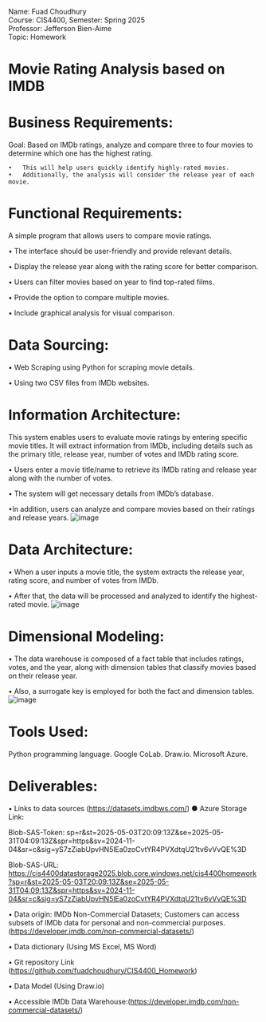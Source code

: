 Name: Fuad Choudhury\
Course: CIS4400, Semester: Spring 2025\
Professor: Jefferson Bien-Aime\
Topic: Homework

# Movie Rating Analysis based on IMDB


# Business Requirements:
Goal: Based on IMDb ratings, analyze and compare three to four movies to determine which one has the highest rating.

	•	This will help users quickly identify highly-rated movies.
	•	Additionally, the analysis will consider the release year of each movie.
# Functional Requirements:
A simple program that allows users to compare movie ratings.

•	The interface should be user-friendly and provide relevant details.
	
•	Display the release year along with the rating score for better comparison.

•	Users can filter movies based on year to find top-rated films.

•	Provide the option to compare multiple movies.

•	Include graphical analysis for visual comparison.

# Data Sourcing:

•	Web Scraping using Python for scraping movie details.

•	Using two CSV files from IMDb websites.

# Information Architecture:
This system enables users to evaluate movie ratings by entering specific movie titles. It will extract information from IMDb, including details such as the primary title, release year, number of votes and IMDb rating score.

•	Users enter a movie title/name to retrieve its IMDb rating and release year along with the number of votes.

•	The system will get necessary details from IMDb’s database.

•In addition, users can analyze and compare movies based on their ratings and release years.
![image](https://github.com/user-attachments/assets/000766ce-7e4b-4701-ae05-98b450db36c6)


# Data Architecture:
•	When a user inputs a movie title, the system extracts the release year, rating score, and number of votes from IMDb.

•	After that, the data will be processed and analyzed to identify the highest-rated movie.
![image](https://github.com/user-attachments/assets/55c3682e-d8b4-4491-b0fa-4228983d1659)


# Dimensional Modeling:

•	The data warehouse is composed of a fact table that includes ratings, votes, and the year, along with dimension tables that classify movies based on their release year. 

•	Also, a surrogate key is employed for both the fact and dimension tables.
![image](https://github.com/user-attachments/assets/8d2dd119-bad1-4e22-b891-474ba75bfc08)

# Tools Used:
Python programming language.
Google CoLab.
Draw.io.
Microsoft Azure.


# Deliverables:
•	Links to data sources (https://datasets.imdbws.com/)
●	Azure Storage Link:

Blob-SAS-Token:
sp=r&st=2025-05-03T20:09:13Z&se=2025-05-31T04:09:13Z&spr=https&sv=2024-11-04&sr=c&sig=yS7zZiabUpvHN5lEa0zoCvtYR4PVXdtqU21tv6vVvQE%3D

Blob-SAS-URL: https://cis4400datastorage2025.blob.core.windows.net/cis4400homework?sp=r&st=2025-05-03T20:09:13Z&se=2025-05-31T04:09:13Z&spr=https&sv=2024-11-04&sr=c&sig=yS7zZiabUpvHN5lEa0zoCvtYR4PVXdtqU21tv6vVvQE%3D


•	Data origin: IMDb Non-Commercial Datasets; Customers can access subsets of IMDb data for personal and non-commercial purposes.(https://developer.imdb.com/non-commercial-datasets/)

•	Data dictionary (Using MS Excel, MS Word)

•	Git repository Link (https://github.com/fuadchoudhury/CIS4400_Homework)

•	Data Model (Using Draw.io)

•	Accessible IMDb Data Warehouse:(https://developer.imdb.com/non-commercial-datasets/)

